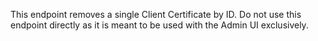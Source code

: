 This endpoint removes a single Client Certificate by ID. Do not use
this endpoint directly as it is meant to be used with the Admin UI
exclusively.
